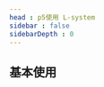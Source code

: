 ```yaml
---
head : p5使用 L-system
sidebar : false
sidebarDepth : 0
---
```

## 基本使用

<ClientOnly>
<p5-start></p5-start>
</ClientOnly>


